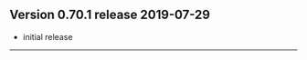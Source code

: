 
Version 0.70.1 release                                                2019-07-29
--------------------------------------------------------------------------------

  - initial release

      
--------------------------------------------------------------------------------

